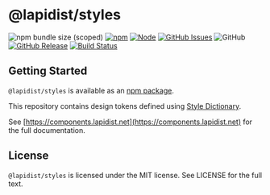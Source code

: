 # @lapidist/styles

![npm bundle size (scoped)](https://img.shields.io/bundlephobia/min/@lapidist/styles)
[![npm](https://img.shields.io/npm/v/@lapidist/styles)](https://www.npmjs.com/package/@lapidist/styles)
[![Node](https://img.shields.io/node/v/@lapidist/styles)](https://www.npmjs.com/package/@lapidist/styles)
[![GitHub Issues](https://img.shields.io/github/issues/bylapidist/styles.svg?style=flat)](https://github.com/bylapidist/styles/issues)
![GitHub](https://img.shields.io/github/license/bylapidist/styles)
[![GitHub Release](https://img.shields.io/github/release/bylapidist/styles.svg?style=flat)](https://github.com/bylapidist/styles/releases)
[![Build Status](https://github.com/bylapidist/styles/workflows/Release/badge.svg)](https://github.com/bylapidist/styles/actions?query=workflow%3ARelease)

## Getting Started

`@lapidist/styles` is available as an [npm package](https://www.npmjs.com/package/@lapidist/styles).

This repository contains design tokens defined using [Style Dictionary](https://github.com/amzn/style-dictionary).

See [https://components.lapidist.net](https://components.lapidist.net) for the full documentation.

## License
`@lapidist/styles` is licensed under the MIT license. See LICENSE for the full text.
